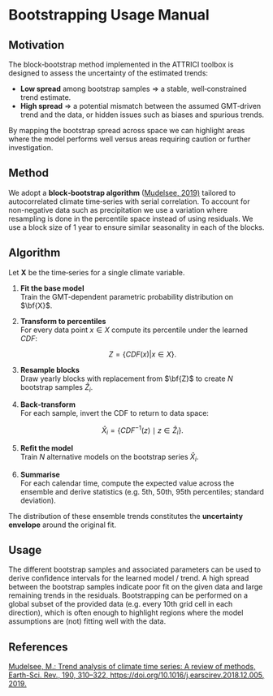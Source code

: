 # Bootstrapping Usage Manual

## Motivation

The block‑bootstrap method implemented in the ATTRICI toolbox is designed to assess the uncertainty of the estimated trends:

- **Low spread** among bootstrap samples ⇒ a stable, well‑constrained trend estimate.
- **High spread** ⇒ a potential mismatch between the assumed GMT‑driven trend and the data, or hidden issues such as biases and spurious trends.

By mapping the bootstrap spread across space we can highlight areas where the model performs well versus areas requiring caution or further investigation.

## Method

We adopt a **block‑bootstrap algorithm** ([Mudelsee, 2019\)](https://doi.org/10.1016/j.earscirev.2018.12.005) tailored to autocorrelated climate time‑series with serial correlation. To account for non-negative data such as precipitation we use a variation where resampling is done in the percentile space instead of using residuals. We use a block size of 1 year to ensure similar seasonality in each of the blocks.

## Algorithm

Let **X** be the time‑series for a single climate variable.

1. **Fit the base model**  
   Train the GMT‑dependent parametric probability distribution on $\bf{X}$.
2. **Transform to percentiles**  
   For every data point $x \in X$ compute its percentile under the learned $CDF$:

   $$
   Z = \lbrace CDF(x) | x \in X \rbrace.
   $$

3. **Resample blocks**  
   Draw yearly blocks with replacement from $\bf{Z}$ to create $N$ bootstrap samples $\hat{Z}_i$.
4. **Back‑transform**  
   For each sample, invert the CDF to return to data space:

   $$
   \hat{X}_i = \lbrace CDF^{-1}(z) \mid z \in \hat{Z}_i \rbrace.
   $$

5. **Refit the model**  
   Train $N$ alternative models on the bootstrap series $\hat{X}_i$.
6. **Summarise**  
   For each calendar time, compute the expected value across the ensemble and derive statistics (e.g. 5th, 50th, 95th percentiles; standard deviation).

The distribution of these ensemble trends constitutes the **uncertainty envelope** around the original fit.

## Usage

The different bootstrap samples and associated parameters can be used to derive confidence intervals for the learned model / trend. A high spread between the bootstrap samples indicate poor fit on the given data and large remaining trends in the residuals. Bootstrapping can be performed on a global subset of the provided data (e.g. every 10th grid cell in each direction), which is often enough to highlight regions where the model assumptions are (not) fitting well with the data.

## References

[Mudelsee, M.: Trend analysis of climate time series: A review of methods, Earth-Sci. Rev., 190, 310–322, https://doi.org/10.1016/j.earscirev.2018.12.005, 2019\.](https://doi.org/10.1016/j.earscirev.2018.12.005)
